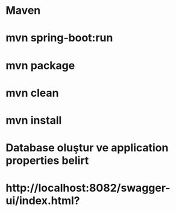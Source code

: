 # Maven
# mvn spring-boot:run
# mvn package
# mvn clean
# mvn install
# Database oluştur ve application properties belirt
# http://localhost:8082/swagger-ui/index.html?